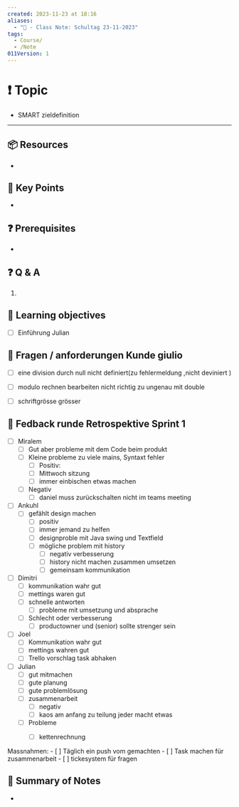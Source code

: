 ```yaml
---
created: 2023-11-23 at 18:16
aliases:
  - "📜 - Class Note: Schultag 23-11-2023"
tags:
  - Course/
  - /Note
011Version: 1
---
```

# ❗ Topic
- SMART zieldefinition
 ---
## 📦 Resources
- 
## 🔑 Key Points
- 
## ❓ Prerequisites
- 
## ❓ Q & A
1. 
## 🎯 Learning objectives
- [ ] Einführung Julian 




## 🎯 Fragen / anforderungen Kunde giulio
- [ ] eine division durch null nicht definiert(zu fehlermeldung ,nicht deviniert )
- [ ] modulo rechnen bearbeiten nicht richtig zu ungenau mit double 
- [ ] schriftgrösse grösser



## 🎯 Fedback runde  Retrospektive Sprint 1
- [ ] Miralem
	- [ ] Gut aber probleme mit dem Code beim produkt 
	- [ ] Kleine probleme zu viele mains, Syntaxt fehler
		- [ ] Positiv:
		- [ ] Mittwoch sitzung 
		- [ ] immer einbischen etwas machen
	- [ ] Negativ 
		- [ ] daniel muss zurückschalten nicht im teams meeting 
- [ ] Ankuhl
	- [ ] gefählt design machen 
		- [ ] positiv
		- [ ] immer jemand zu helfen 
		- [ ] designproble mit Java swing und Textfield
		- [ ] mögliche problem mit history
			- [ ] negativ verbesserung 
			- [ ] history nicht machen zusammen umsetzen 
			- [ ] gemeinsam kommunikation
- [ ] Dimitri
	- [ ] kommunikation wahr gut 
	- [ ] mettings waren gut 
	- [ ] schnelle antworten
		- [ ] probleme mit umsetzung und absprache
	- [ ] Schlecht oder verbesserung
		- [ ] productowner und (senior) sollte strenger sein
- [ ] Joel 
	- [ ] Kommunikation wahr gut 
	- [ ] mettings wahren gut 
	- [ ] Trello vorschlag task abhaken 
- [ ] Julian
	- [ ] gut mitmachen
	- [ ] gute planung 
	- [ ] gute problemlösung 
	- [ ] zusammenarbeit
		- [ ] negativ 
		- [ ] kaos am anfang zu teilung jeder macht etwas 
	- [ ] Probleme 
		- [ ] kettenrechnung



Massnahmen:
	- [  ] Täglich ein push vom gemachten
	- [ ] Task machen für zusammenarbeit
	- [ ] tickesystem für fragen 
## 📃 Summary of Notes
- 